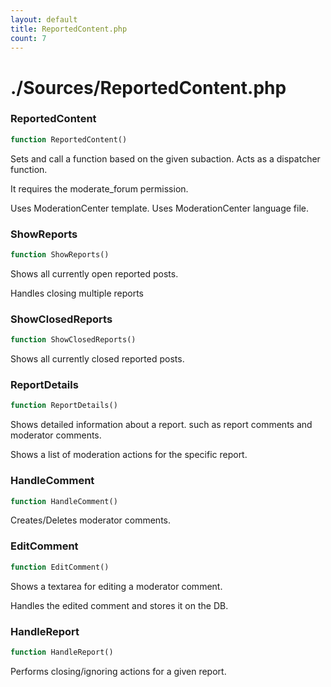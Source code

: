```yaml
---
layout: default
title: ReportedContent.php
count: 7
---
```


# ./Sources/ReportedContent.php

### ReportedContent

```php
function ReportedContent()
```
Sets and call a function based on the given subaction. Acts as a dispatcher function.

It requires the moderate_forum permission.

Uses ModerationCenter template.
Uses ModerationCenter language file.


### ShowReports

```php
function ShowReports()
```
Shows all currently open reported posts.

Handles closing multiple reports


### ShowClosedReports

```php
function ShowClosedReports()
```
Shows all currently closed reported posts.




### ReportDetails

```php
function ReportDetails()
```
Shows detailed information about a report. such as report comments and moderator comments.

Shows a list of moderation actions for the specific report.


### HandleComment

```php
function HandleComment()
```
Creates/Deletes moderator comments.




### EditComment

```php
function EditComment()
```
Shows a textarea for editing a moderator comment.

Handles the edited comment and stores it on the DB.


### HandleReport

```php
function HandleReport()
```
Performs closing/ignoring actions for a given report.




